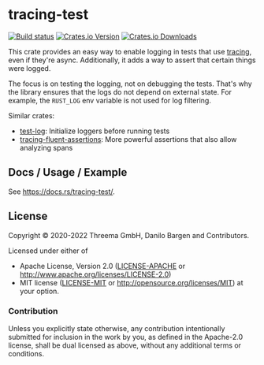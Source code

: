 # tracing-test

[![Build status][workflow-badge]][workflow]
[![Crates.io Version][crates-io-badge]][crates-io]
[![Crates.io Downloads][crates-io-download-badge]][crates-io-download]

This crate provides an easy way to enable logging in tests that use
[tracing](https://tracing.rs/), even if they're async. Additionally, it adds a
way to assert that certain things were logged.

The focus is on testing the logging, not on debugging the tests. That's why the
library ensures that the logs do not depend on external state. For example, the
`RUST_LOG` env variable is not used for log filtering.

Similar crates:

- [test-log](https://crates.io/crates/test-log): Initialize loggers before
  running tests
- [tracing-fluent-assertions](https://crates.io/crates/tracing-fluent-assertions):
  More powerful assertions that also allow analyzing spans

## Docs / Usage / Example

See <https://docs.rs/tracing-test/>.

## License

Copyright © 2020-2022 Threema GmbH, Danilo Bargen and Contributors.

Licensed under either of

 * Apache License, Version 2.0 ([LICENSE-APACHE](LICENSE-APACHE) or
   http://www.apache.org/licenses/LICENSE-2.0)
 * MIT license ([LICENSE-MIT](LICENSE-MIT) or
   http://opensource.org/licenses/MIT) at your option.

### Contribution

Unless you explicitly state otherwise, any contribution intentionally submitted
for inclusion in the work by you, as defined in the Apache-2.0 license, shall
be dual licensed as above, without any additional terms or conditions.


<!-- Badges -->
[workflow]: https://github.com/dbrgn/tracing-test/actions?query=workflow%3ACI
[workflow-badge]: https://img.shields.io/github/actions/workflow/status/dbrgn/tracing-test/ci.yml?branch=main
[crates-io]: https://crates.io/crates/tracing-test
[crates-io-badge]: https://img.shields.io/crates/v/tracing-test.svg?maxAge=3600
[crates-io-download]: https://crates.io/crates/tracing-test
[crates-io-download-badge]: https://img.shields.io/crates/d/tracing-test.svg?maxAge=3600

